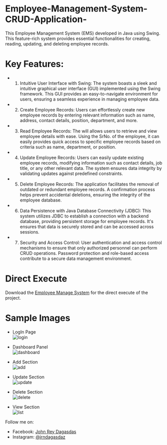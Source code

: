 # Employee-Management-System-CRUD-Application-
This Employee Management System (EMS) developed in Java using Swing. This feature-rich system provides essential functionalities for creating, reading, updating, and deleting employee records.

# Key Features:
+ 1. Intuitive User Interface with Swing:
     The system boasts a sleek and intuitive graphical user interface (GUI) implemented using the Swing framework. This GUI provides an easy-to-navigate environment for users, ensuring a seamless experience in managing employee data.

+ 2. Create Employee Records:
     Users can effortlessly create new employee records by entering relevant information such as name, address, contact details, position, department, and more.

+ 3. Read Employee Records:
     The will allows users to retrieve and view employee details with ease. Using the SrNo. of the employee, it can easily provides quick access to specific employee records based on criteria such as name, department, or position.

+ 4. Update Employee Records:
Users can easily update existing employee records, modifying information such as contact details, job title, or any other relevant data. The system ensures data integrity by validating updates against predefined constraints.

+ 5. Delete Employee Records:
     The application facilitates the removal of outdated or redundant employee records. A confirmation process helps prevent accidental deletions, ensuring the integrity of the employee database.

+ 6. Data Persistence with Java Database Connectivity (JDBC):
     This system utilizes JDBC to establish a connection with a backend database, providing persistent storage for employee records. It's ensures that data is securely stored and can be accessed across sessions.

+ 7. Security and Access Control:
     User authentication and access control mechanisms to ensure that only authorized personnel can perform CRUD operations. Password protection and role-based access contribute to a secure data management environment.

# Direct Execute
Download the [Employee Manage System](https://github.com/JrdProg/Employee-Management-System-CRUD-Application-/files/13932483/EMS.CRUD.zip) for the direct execute of the project.


# Sample Images
+ LogIn Page <br />
![login](https://github.com/JrdProg/Employee-Management-System-CRUD-Application-/assets/136809827/e743a132-7709-4f4f-8441-d11a99e7b8e7)

+ Dashboard Panel <br />
![dashboard](https://github.com/JrdProg/Employee-Management-System-CRUD-Application-/assets/136809827/e67b0a9a-d4f2-4714-ac5c-f86394624a26)

+ Add Section <br />
![add](https://github.com/JrdProg/BouncingBall/assets/136809827/23b659c5-2824-4fd0-971b-2c85ee7629b8)

+ Update Section <br />
![update](https://github.com/JrdProg/BouncingBall/assets/136809827/60fafac7-42a9-4ca3-9389-e0b207e9ca7d)

+ Delete Section <br />
![delete](https://github.com/JrdProg/BouncingBall/assets/136809827/cfa1f485-f3ff-4d56-9303-67508e16db00)

+ View Section <br />
![list](https://github.com/JrdProg/BouncingBall/assets/136809827/32564b9e-2ccb-4db7-9d01-d350c7f16095)


Follow me on:
+ Facebook: <a href="https://facebook.com/chenzokiwasashi">John Rey Dagasdas</a>
+ Instagram: <a href="https://instagram.com/jrndagasdaz">@jrndagasdaz</a>
